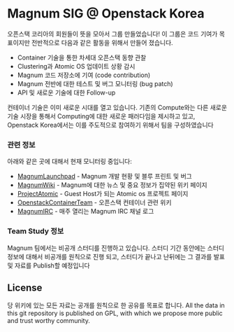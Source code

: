 # Magnum SIG @ Openstack Korea

오픈스택 코리아의 회원들이 뜻을 모아서 그룹 만들었습니다! 이 그룹은 코드 기여가 목표이지만 전반적으로 다음과 같은 활동을 위해서 만들어 졌습니다. 

  - Container 기술을 통한 차세대 오픈스택 동향 관찰 
  - Clustering과 Atomic OS 업데이트 상황 감시 
  - Magnum 코드 저장소에 기여 (code contribution)
  - Magnum 전반에 대한 테스트 및 버그 모니터링 (bug patch)
  - API 및 새로운 기술에 대한 Follow-up

컨테이너 기술은 이미 새로운 시대를 열고 있습니다. 기존의 Compute와는 다른 새로운 기술 시장을 통해서 Computing에 대한 새로운 패러다임을 제시하고 있고, Openstack Korea에서는 이를 주도적으로 참여하기 위해서 팀을 구성하였습니다 

### 관련 정보

아래와 같은 곳에 대해서 현재 모니터링 중입니다:

* [MagnumLaunchpad] - Magnum 개발 현황 및 블루 프린트 및 버그
* [MagnumWiki] - Magnum에 대한 뉴스 및 중요 정보가 집약된 위키 페이지 
* [ProjectAtomic] - Guest Host가 되는 Atomic os 프로젝트 페이지 
* [OpenstackContainerTeam] - 오픈스택 컨테이너  관련 위키
* [MagnumIRC] - 매주 열리는 Magnum IRC 채널 로그 

### Team Study 정보 

Magnum 팀에서는 비공개 스터디를 진행하고 있습니다. 스터디 기간 동안에는 스터디 정보에 대해서 비공개를 원칙으로 진행 되고, 스터디가 끝나고 난뒤에는 그 결과를 발표 및 자료를 Publish할 예정입니다 

License
----
당 위키에 있는 모든 자료는 공개를 원칙으로 한 공유를 목표로 합니다. All the data in this git repository is published on GPL, with which we propose more public and trust worthy community.


[MagnumLaunchpad]:https://launchpad.net/magnum/
[MagnumWiki]:https://wiki.openstack.org/wiki/Magnum
[ProjectAtomic]:http://www.projectatomic.io/
[OpenstackContainerTeam]:https://wiki.openstack.org/wiki/ContainersTeam
[MagnumIRC]:http://eavesdrop.openstack.org/meetings/containers/
